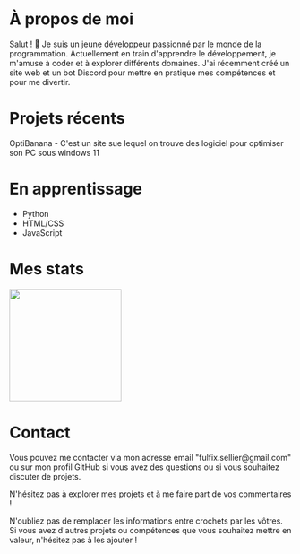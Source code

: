 <h1>À propos de moi</h1>
Salut ! 👋 Je suis un jeune développeur passionné par le monde de la programmation. Actuellement en train d'apprendre le développement, je m'amuse à coder et à explorer différents domaines. J'ai récemment créé un site web et un bot Discord pour mettre en pratique mes compétences et pour me divertir.

<h1>Projets récents</h1>
OptiBanana - C'est un site sue lequel on trouve des logiciel pour optimiser son PC sous windows 11

<h1>En apprentissage</h1>
<ul>
  <li>Python <i class="devicon-python-plain"></i></li>
  <li>HTML/CSS <i class="devicon-html5-plain"></i><i class="devicon-css3-plain"><link rel="stylesheet" type="text/css" href="https://cdn.jsdelivr.net/gh/devicons/devicon@latest/devicon.min.css">
</i></li>
  <li>JavaScript <i class="devicon-javascript-plain"></i></li>
</ul>
<h1>Mes stats</h1>
<a href="https://github.com/anuraghazra/github-readme-stats">
  <img height=200 align="center" src="https://github-readme-stats.vercel.app/api?username=Fulfix&title_color=#FFFF00" />
</a>




<h1>Contact</h1>
Vous pouvez me contacter via mon adresse email "fulfix.sellier@gmail.com" ou sur mon profil GitHub si vous avez des questions ou si vous souhaitez discuter de projets.

N'hésitez pas à explorer mes projets et à me faire part de vos commentaires !

N'oubliez pas de remplacer les informations entre crochets par les vôtres. Si vous avez d'autres projets ou compétences que vous souhaitez mettre en valeur, n'hésitez pas à les ajouter !




